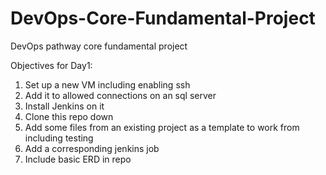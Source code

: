 # DevOps-Core-Fundamental-Project
DevOps pathway core fundamental project

Objectives for Day1:

1. Set up a new VM including enabling ssh
2. Add it to allowed connections on an sql server
3. Install Jenkins on it
4. Clone this repo down
5. Add some files from an existing project as a template to work from including testing
6. Add a corresponding jenkins job
7. Include basic ERD in repo

